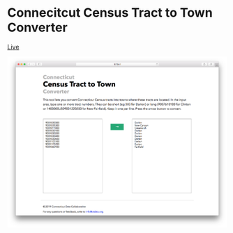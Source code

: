 # Connecitcut Census Tract to Town Converter

[Live](https://ct-data-collaborative.github.io/ct-tract-to-town-tool/)

![Screenshot](screenshot.png)
